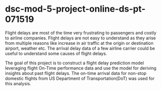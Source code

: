 # dsc-mod-5-project-online-ds-pt-071519
Flight delays are most of the time very frustrating to passengers and costly to airline companies. Flight delays are not easy to understand as they arise from multiple reasons like increase in air traffic at the origin or destination airport, weather etc. The arrival delay data of a few airline carrier could be useful to understand some causes of flight delays.

The goal of this project is to construct a flight delay prediction model leveraging flight On-Time performance data and use the model for deriving insights about past flight delays. The on-time arrival data for non-stop domestic flights from US Department of Transportation(DoT) was used for this analysis.
